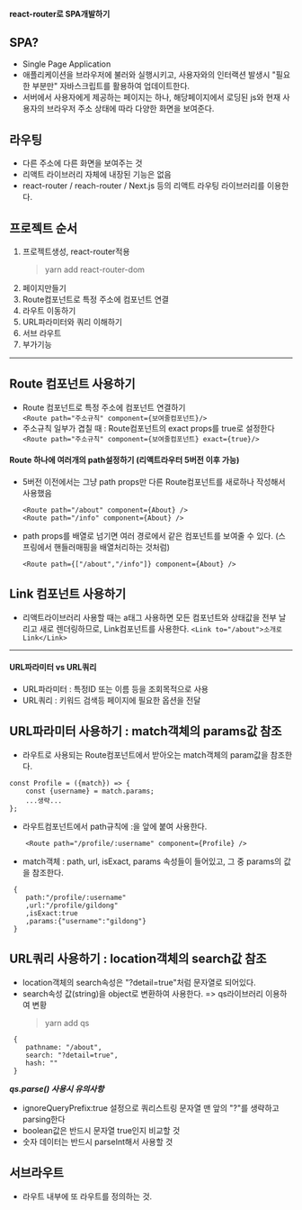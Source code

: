 #### react-router로 SPA개발하기

## SPA?
- Single Page Application
- 애플리케이션을 브라우저에 불러와 실행시키고, 사용자와의 인터랙션 발생시 "필요한 부분만" 자바스크립트를 활용하여 업데이트한다.
- 서버에서 사용자에게 제공하는 페이지는 하나, 해당페이지에서 로딩된 js와 현재 사용자의 브라우저 주소 상태에 따라 다양한 화면을 보여준다.

## 라우팅
- 다른 주소에 다른 화면을 보여주는 것 
- 리액트 라이브러리 자체에 내장된 기능은 없음
- react-router / reach-router / Next.js 등의 리액트 라우팅 라이브러리를 이용한다. 



## 프로젝트 순서
1. 프로젝트생성, react-router적용 
    >yarn add react-router-dom
2. 페이지만들기
3. Route컴포넌트로 특정 주소에 컴포넌트 연결
4. 라우트 이동하기
5. URL파라미터와 쿼리 이해하기
6. 서브 라우트
7. 부가기능

---

## Route 컴포넌트 사용하기
- Route 컴포넌트로 특정 주소에 컴포넌트 연결하기   
  `<Route path="주소규칙" component={보여줄컴포넌트}/>`
- 주소규칙 일부가 겹칠 때 : Route컴포넌트의 exact props를 true로 설정한다
  `<Route path="주소규칙" component={보여줄컴포넌트} exact={true}/>`
#### Route 하나에 여러개의 path설정하기 (리액트라우터 5버전 이후 가능)
- 5버전 이전에서는 그냥 path props만 다른 Route컴포넌트를 새로하나 작성해서 사용했음 
    ```
    <Route path="/about" component={About} />
    <Route path="/info" component={About} /> 
    ```
- path props를 배열로 넘기면 여러 경로에서 같은 컴포넌트를 보여줄 수 있다. (스프링에서 핸들러매핑을 배열처리하는 것처럼)
    ```
    <Route path={["/about","/info"]} component={About} />
    ```


## Link 컴포넌트 사용하기
- 리액트라이브러리 사용할 때는 a태그 사용하면 모든 컴포넌트와 상태값을 전부 날리고 새로 렌더링하므로, Link컴포넌트를 사용한다.
`<Link to="/about">소개로 Link</Link>`

---

#### URL파라미터 vs URL쿼리
- URL파라미터 : 특정ID 또는 이름 등을 조회목적으로 사용
- URL쿼리 : 키워드 검색등 페이지에 필요한 옵션을 전달

## URL파라미터 사용하기 : match객체의 params값 참조
- 라우트로 사용되는 Route컴포넌트에서 받아오는 match객체의 param값을 참조한다.
```
const Profile = ({match}) => {
    const {username} = match.params;
    ...생략...
};
```
- 라우트컴포넌트에서 path규칙에 :을 앞에 붙여 사용한다.
```
    <Route path="/profile/:username" component={Profile} />
```
- match객체 : path, url, isExact, params 속성들이 들어있고, 그 중 params의 값을 참조한다.
```
 { 
    path:"/profile/:username"
    ,url:"/profile/gildong"
    ,isExact:true
    ,params:{"username":"gildong"}
 }
```

## URL쿼리 사용하기 : location객체의 search값 참조
- location객체의 search속성은 "?detail=true"처럼 문자열로 되어있다.
- search속성 값(string)을 object로 변환하여 사용한다. => qs라이브러리 이용하여 변황
    > yarn add qs
```
 {
    pathname: "/about",
    search: "?detail=true",
    hash: ""
 }
```
***qs.parse() 사용시 유의사항***
- ignoreQueryPrefix:true 설정으로 쿼리스트링 문자열 맨 앞의 "?"를 생략하고 parsing한다
- boolean값은 반드시 문자열 true인지 비교할 것
- 숫자 데이터는 반드시 parseInt해서 사용할 것

## 서브라우트 
- 라우트 내부에 또 라우트를 정의하는 것. 